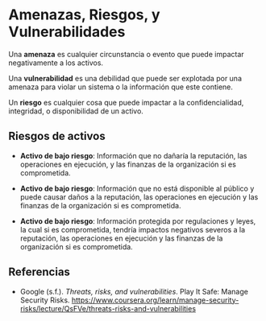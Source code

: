 # Amenazas, Riesgos, y Vulnerabilidades

Una **amenaza** es cualquier circunstancia o evento que puede impactar
negativamente a los activos.

Una **vulnerabilidad** es una debilidad que puede ser explotada por una amenaza
para violar un sistema o la información que este contiene.

Un **riesgo** es cualquier cosa que puede impactar a la confidencialidad,
integridad, o disponibilidad de un activo.

## Riesgos de activos

- **Activo de bajo riesgo**: Información que no dañaría la reputación, las
  operaciones en ejecución, y las finanzas de la organización si es
  comprometida.

- **Activo de bajo riesgo**: Información que no está disponible al público y
  puede causar daños a la reputación, las operaciones en ejecución y las
  finanzas de la organización si es comprometida.

- **Activo de bajo riesgo**: Información protegida por regulaciones y leyes, la
  cual si es comprometida, tendría impactos negativos severos a la reputación,
  las operaciones en ejecución y las finanzas de la organización si es
  comprometida.

## Referencias

- Google (s.f.). _Threats, risks, and vulnerabilities_. Play It Safe: Manage
  Security Risks.
  <https://www.coursera.org/learn/manage-security-risks/lecture/QsFVe/threats-risks-and-vulnerabilities>
